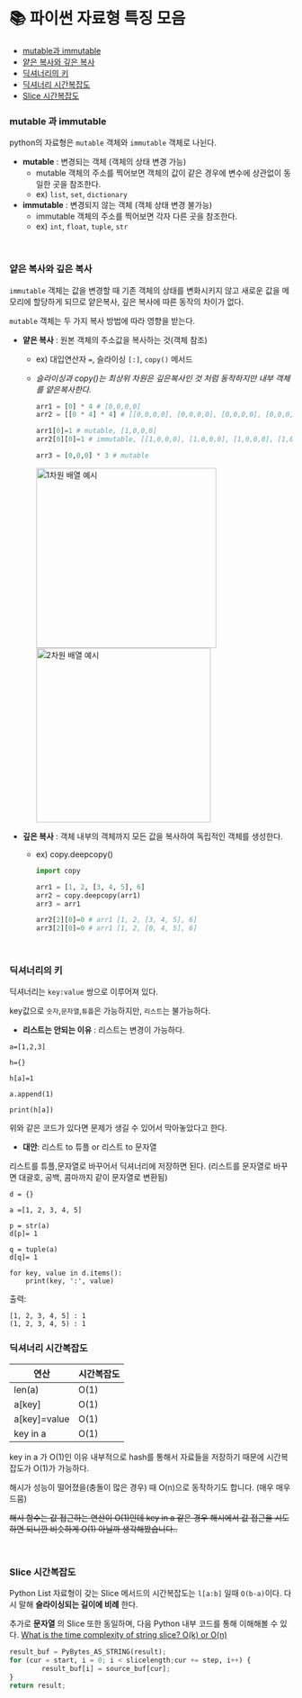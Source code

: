 # 📚 파이썬 자료형 특징 모음

- [mutable과 immutable](https://github.com/da-in/algorithm-study/blob/main/✨%20효과%20만점%20코딩테스트%20Cheat%20Sheet!/📚%20파이썬%20자료형%20특징%20모음.md#mutable-과-immutable)
- [얕은 복사와 깊은 복사](https://github.com/da-in/algorithm-study/blob/main/✨%20효과%20만점%20코딩테스트%20Cheat%20Sheet!/📚%20파이썬%20자료형%20특징%20모음.md#얕은-복사와-깊은-복사)
- [딕셔너리의 키](https://github.com/da-in/algorithm-study/blob/main/✨%20효과%20만점%20코딩테스트%20Cheat%20Sheet!/📚%20파이썬%20자료형%20특징%20모음.md#딕셔너리의-키)
- [딕셔너리 시간복잡도](https://github.com/da-in/algorithm-study/blob/main/✨%20효과%20만점%20코딩테스트%20Cheat%20Sheet!/📚%20파이썬%20자료형%20특징%20모음.md#딕셔너리-시간복잡도)
- [Slice 시간복잡도](https://github.com/da-in/algorithm-study/blob/main/✨%20효과%20만점%20코딩테스트%20Cheat%20Sheet!/📚%20파이썬%20자료형%20특징%20모음.md#Slice-시간복잡도)
  <br/>

### mutable 과 immutable

python의 자료형은 `mutable` 객체와 `immutable` 객체로 나뉜다.

- **mutable** : 변경되는 객체 (객체의 상태 변경 가능)
  - mutable 객체의 주소를 찍어보면 객체의 값이 같은 경우에 변수에 상관없이 동일한 곳을 참조한다.
  - ex) `list`, `set`, `dictionary`
- **immutable** : 변경되지 않는 객체 (객체 상태 변경 불가능)
  - immutable 객체의 주소를 찍어보면 각자 다른 곳을 참조한다.
  - ex) `int`, `float`, `tuple`, `str`

<br/>

### 얕은 복사와 깊은 복사

`immutable` 객체는 값을 변경할 때 기존 객체의 상태를 변화시키지 않고 새로운 값을 메모리에 할당하게 되므로 얕은복사, 깊은 복사에 따른 동작의 차이가 없다.

`mutable` 객체는 두 가지 복사 방법에 따라 영향을 받는다.

- **얕은 복사** : 원본 객체의 주소값을 복사하는 것(객체 참조)

  - ex) 대입연산자 `=`, 슬라이싱 `[:]`, `copy()` 메서드
  - _슬라이싱과 copy()는 최상위 차원은 깊은복사인 것 처럼 동작하지만 내부 객체를 얕은복사한다._

    ```py
    arr1 = [0] * 4 # [0,0,0,0]
    arr2 = [[0 * 4] * 4] # [[0,0,0,0], [0,0,0,0], [0,0,0,0], [0,0,0,0]]

    arr1[0]=1 # mutable, [1,0,0,0]
    arr2[0][0]=1 # immutable, [[1,0,0,0], [1,0,0,0], [1,0,0,0], [1,0,0,0]]

    arr3 = [0,0,0] * 3 # mutable
    ```

    <div>
      <img alt="1차원 배열 예시" src="https://user-images.githubusercontent.com/53565255/217977160-07145113-c275-4e2d-8ad9-08fce3d18b29.png" width="320" >
      <img alt="2차원 배열 예시" src="https://user-images.githubusercontent.com/53565255/217977207-39fa5bb3-c6fe-40b7-bb9f-83179dfcf108.png" width="310" >
    </div>

- **깊은 복사** : 객체 내부의 객체까지 모든 값을 복사하여 독립적인 객체를 생성한다.

  - ex) copy.deepcopy()

    ```py
    import copy

    arr1 = [1, 2, [3, 4, 5], 6]
    arr2 = copy.deepcopy(arr1)
    arr3 = arr1

    arr2[2][0]=0 # arr1 [1, 2, [3, 4, 5], 6]
    arr3[2][0]=0 # arr1 [1, 2, [0, 4, 5], 6]
    ```

<br/>

### 딕셔너리의 키

딕셔너리는 `key:value` 쌍으로 이루어져 있다.

key값으로 `숫자`,`문자열`,`튜플`은 가능하지만, `리스트`는 불가능하다.

- **리스트는 안되는 이유** : 리스트는 변경이 가능하다.

```
a=[1,2,3]

h={}

h[a]=1

a.append(1)

print(h[a])

```

위와 같은 코드가 있다면 문제가 생길 수 있어서 막아놓았다고 한다.

- **대안**: 리스트 to 튜플 or 리스트 to 문자열

리스트를 튜플,문자열로 바꾸어서 딕셔너리에 저장하면 된다. (리스트를 문자열로 바꾸면 대괄호, 공백, 콤마까지 같이 문자열로 변환됨)

```
d = {}

a =[1, 2, 3, 4, 5]

p = str(a)
d[p]= 1

q = tuple(a)
d[q]= 1

for key, value in d.items():
    print(key, ':', value)
```

출력:

```
[1, 2, 3, 4, 5] : 1
(1, 2, 3, 4, 5) : 1
```

### 딕셔너리 시간복잡도

| 연산         | 시간복잡도 |
| ------------ | ---------- |
| len(a)       | O(1)       |
| a[key]       | O(1)       |
| a[key]=value | O(1)       |
| key in a     | O(1)       |

key in a 가 O(1)인 이유
내부적으로 hash를 통해서 자료들을 저장하기 때문에 시간복잡도가 O(1)가 가능하다.

해시가 성능이 떨어졌을(충돌이 많은 경우) 때 O(n)으로 동작하기도 합니다. (매우 매우 드뭄)

~~해시 함수는 값 접근하는 연산이 O(1)인데 key in a 같은 경우 해시에서 값 접근을 시도하면 되니깐 비슷하게 O(1) 아닐까 생각해봤습니다..~~

<br/>

### Slice 시간복잡도

Python List 자료형이 갖는 Slice 메서드의 시간복잡도는 `l[a:b]` 일때 `O(b-a)`이다. 다시 말해 **슬라이싱되는 길이에 비례** 한다.

추가로 **문자열** 의 Slice 또한 동일하며, 다음 Python 내부 코드를 통해 이해해볼 수 있다. [What is the time complexity of string slice? O(k) or O(n)](https://stackoverflow.com/questions/61015455/what-is-the-time-complexity-of-string-slice-ok-or-on)

```python
result_buf = PyBytes_AS_STRING(result);
for (cur = start, i = 0; i < slicelength;cur += step, i++) {
        result_buf[i] = source_buf[cur];
}
return result;
```
